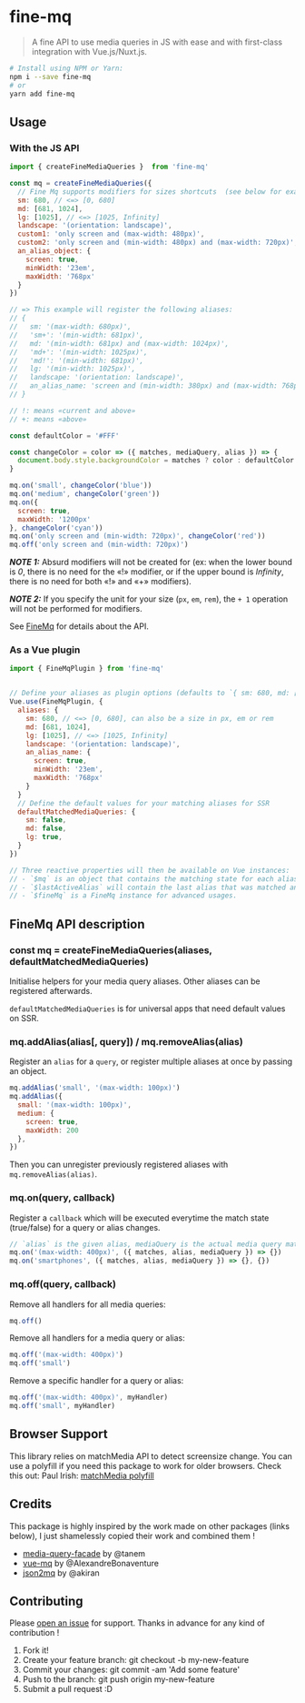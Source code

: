 # fine-mq

> A fine API to use media queries in JS with ease and with first-class integration with Vue.js/Nuxt.js.

```sh
# Install using NPM or Yarn:
npm i --save fine-mq
# or
yarn add fine-mq
```

## Usage

### With the JS API

```js
import { createFineMediaQueries }  from 'fine-mq'

const mq = createFineMediaQueries({
  // Fine Mq supports modifiers for sizes shortcuts  (see below for examples)
  sm: 680, // <=> [0, 680]
  md: [681, 1024],
  lg: [1025], // <=> [1025, Infinity]
  landscape: '(orientation: landscape)',
  custom1: 'only screen and (max-width: 480px)',
  custom2: 'only screen and (min-width: 480px) and (max-width: 720px)',
  an_alias_object: {
    screen: true,
    minWidth: '23em',
    maxWidth: '768px'
  }
})

// => This example will register the following aliases:
// {
//   sm: '(max-width: 680px)',
//   'sm+': '(min-width: 681px)',
//   md: '(min-width: 681px) and (max-width: 1024px)',
//   'md+': '(min-width: 1025px)',
//   'md!': '(min-width: 681px)',
//   lg: '(min-width: 1025px)',
//   landscape: '(orientation: landscape)',
//   an_alias_name: 'screen and (min-width: 380px) and (max-width: 768px)'
// }

// !: means «current and above»
// +: means «above»

const defaultColor = '#FFF'

const changeColor = color => ({ matches, mediaQuery, alias }) => {
  document.body.style.backgroundColor = matches ? color : defaultColor
}

mq.on('small', changeColor('blue'))
mq.on('medium', changeColor('green'))
mq.on({
  screen: true,
  maxWidth: '1200px'
}, changeColor('cyan'))
mq.on('only screen and (min-width: 720px)', changeColor('red'))
mq.off('only screen and (min-width: 720px)')
```

_**NOTE 1:**_ Absurd modifiers will not be created for  (ex: when the lower bound is _0_, there is no need for the «!» modifier, or if the upper bound is _Infinity_, there is no need for both «!» and «+» modifiers).

_**NOTE 2:**_ If you specify the unit for your size (`px`, `em`, `rem`), the `+ 1` operation will not be performed for modifiers.

See [FineMq](#finemq-api-description) for details about the API.

### As a Vue plugin

```js
import { FineMqPlugin } from 'fine-mq'


// Define your aliases as plugin options (defaults to `{ sm: 680, md: [681, 1024], lg: [1025] }` for Vue.js only, not the JS API)
Vue.use(FineMqPlugin, {
  aliases: {
    sm: 680, // <=> [0, 680], can also be a size in px, em or rem
    md: [681, 1024],
    lg: [1025], // <=> [1025, Infinity]
    landscape: '(orientation: landscape)',
    an_alias_name: {
      screen: true,
      minWidth: '23em',
      maxWidth: '768px'
    }
  }
  // Define the default values for your matching aliases for SSR
  defaultMatchedMediaQueries: {
    sm: false,
    md: false,
    lg: true,
  }
})

// Three reactive properties will then be available on Vue instances:
// - `$mq` is an object that contains the matching state for each alias in the form { [alias]: true/false }.
// - `$lastActiveAlias` will contain the last alias that was matched and triggered by the listener.
// - `$fineMq` is a FineMq instance for advanced usages.
```

## FineMq API description

### const mq = createFineMediaQueries(aliases, defaultMatchedMediaQueries)

Initialise helpers for your media query aliases. Other aliases can be registered afterwards.

`defaultMatchedMediaQueries` is for universal apps that need default values on SSR.

### mq.addAlias(alias[, query]) / mq.removeAlias(alias)

Register an `alias` for a `query`, or register multiple aliases at once by passing an object.

```js
mq.addAlias('small', '(max-width: 100px)')
mq.addAlias({
  small: '(max-width: 100px)',
  medium: {
    screen: true,
    maxWidth: 200
  },
})
```

Then you can unregister previously registered aliases with `mq.removeAlias(alias)`.

### mq.on(query, callback)

Register a `callback` which will be executed everytime the match state (true/false) for a query or alias changes.

```js
// `alias` is the given alias, mediaQuery is the actual media query matched and `matches` is a boolean indicating the match state.
mq.on('(max-width: 400px)', ({ matches, alias, mediaQuery }) => {})
mq.on('smartphones', ({ matches, alias, mediaQuery }) => {}, {})
```

### mq.off(query, callback)

Remove all handlers for all media queries:

```js
mq.off()
```

Remove all handlers for a media query or alias:

```js
mq.off('(max-width: 400px)')
mq.off('small')
```

Remove a specific handler for a query or alias:

```js
mq.off('(max-width: 400px)', myHandler)
mq.off('small', myHandler)
```

## Browser Support

This library relies on matchMedia API to detect screensize change. You can use a polyfill if you need this package to work for older browsers. Check this out:
Paul Irish: [matchMedia polyfill](https://github.com/paulirish/matchMedia.js)

## Credits

This package is highly inspired by the work made on other packages (links below), I just shamelessly copied their work and combined them !

- [media-query-facade](https://github.com/tanem/media-query-facade) by @tanem
- [vue-mq](https://github.com/AlexandreBonaventure/vue-mq/) by @AlexandreBonaventure
- [json2mq](https://github.com/akiran/json2mq) by @akiran

## Contributing

Please [open an issue](https://github.com/nash403/fine-mq/issues/new) for support. Thanks in advance for any kind of contribution !

1. Fork it!
2. Create your feature branch: git checkout -b my-new-feature
3. Commit your changes: git commit -am 'Add some feature'
4. Push to the branch: git push origin my-new-feature
5. Submit a pull request :D
